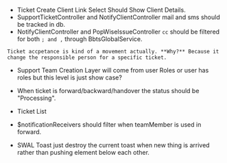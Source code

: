 - Ticket Create Client Link Select Should Show Client Details.
- SupportTicketController and NotifyClientController mail and sms should be tracked in db.
- NotifyClientController and PopWiseIssueController `cc` should be filtered for both `; and ,` through BbtsGlobalService.


```
Ticket accpetance is kind of a movement actually. **Why?** Because it change the responsible person for a specific ticket.
```

- Support Team Creation Layer will come from user Roles or user has roles but this level is just show case?

- When ticket is forward/backward/handover the status should be "Processing".

- Ticket List 

- $notificationReceivers should filter when teamMember is used in forward.

- SWAL Toast just destroy the current toast when new thing is arrived rather than pushing element below each other.

